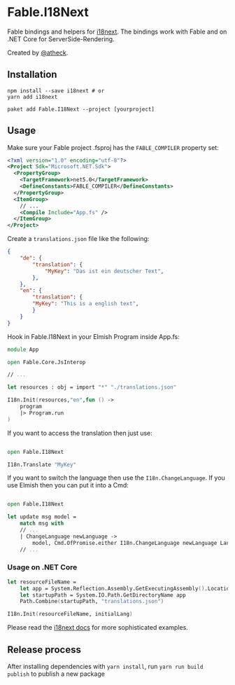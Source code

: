 # Fable.I18Next

Fable bindings and helpers for [i18next](https://www.i18next.com/). The bindings work with Fable and on .NET Core for ServerSide-Rendering.

Created by [@atheck](https://github.com/atheck).

## Installation

```
npm install --save i18next # or
yarn add i18next

paket add Fable.I18Next --project [yourproject]
```

## Usage

Make sure your Fable project .fsproj has the `FABLE_COMPILER` property set:

```xml
<?xml version="1.0" encoding="utf-8"?>
<Project Sdk="Microsoft.NET.Sdk">
  <PropertyGroup>
    <TargetFramework>net5.0</TargetFramework>
    <DefineConstants>FABLE_COMPILER</DefineConstants>
  </PropertyGroup>
  <ItemGroup>
    // ...
    <Compile Include="App.fs" />
  </ItemGroup>
</Project>
```

Create a `translations.json` file like the following:

```json
{
    "de": {
        "translation": {
            "MyKey": "Das ist ein deutscher Text",
        },
    },
    "en": {
        "translation": {
        "MyKey": "This is a english text",
        }
    }
}
```

Hook in Fable.I18Next in your Elmish Program inside App.fs:

```fs
module App

open Fable.Core.JsInterop

// ...

let resources : obj = import "*" "./translations.json"

I18n.Init(resources,"en",fun () ->
    program
    |> Program.run
)

```

If you want to access the translation then just use:

```fs

open Fable.I18Next

I18n.Translate "MyKey"

```

If you want to switch the language then use the `I18n.ChangeLanguage`. If you use Elmish then you can put it into a Cmd:

```fs

open Fable.I18Next

let update msg model =
    match msg with
    // ...
    | ChangeLanguage newLanguage ->
        model, Cmd.OfPromise.either I18n.ChangeLanguage newLanguage LanguageChanged Error
    // ...

```

### Usage on .NET Core

```fs
let resourceFileName =
    let app = System.Reflection.Assembly.GetExecutingAssembly().Location
    let startupPath = System.IO.Path.GetDirectoryName app
    Path.Combine(startupPath, "translations.json")

I18n.Init(resourceFileName, initialLang)
```

Please read the [i18next docs](https://www.i18next.com/) for more sophisticated examples.

## Release process

After installing dependencies with `yarn install`, run `yarn run build publish` to publish a new package

